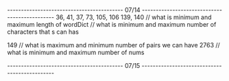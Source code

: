 


------------------------------------------ 07/14 ----------------------------------------------
36, 41, 37, 73, 105, 106
139, 140
    // what is minimum and maximum length of wordDict
    // what is minimum and maximum number of characters that s can has

149
   // what is maximum and minimum number of pairs we can have
2763
    // what is minimum and maximum number of nums



------------------------------------------ 07/15 ----------------------------------------------